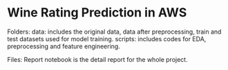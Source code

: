 # Wine Rating Prediction in AWS 

Folders: 
data: includes the original data, data after preprocessing, train and test datasets used for model training.
scripts: includes codes for EDA, preprocessing and feature engineering.

Files:
Report notebook is the detail report for the whole project.



